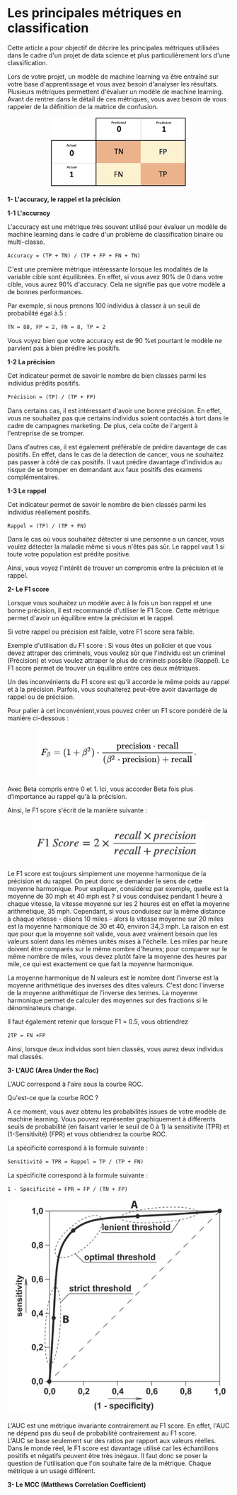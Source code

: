 # Les principales métriques en classification

Cette article a pour objectif de décrire les principales métriques utilisées dans le cadre d'un projet de data science et plus particulièrement lors d'une classification. 

Lors de votre projet, un modèle de machine learning va être entraîné sur votre base d'apprentissage et vous avez besoin d'analyser les résultats. Plusieurs métriques permettent d'évaluer un modèle de machine learning. Avant de rentrer dans le détail de ces métriques, vous avez besoin de vous rappeler de la définition de la matrice de confusion.

<p align="center">
  <img src="/images/matrice confusion.png" />
</p>

**1- L'accuracy, le rappel et la précision**

**1-1 L'accuracy**

L'accuracy est une métrique très souvent utilisé pour évaluer un modèle de machine learning dans le cadre d'un problème de classification binaire ou multi-classe.

```markdown
Accuracy = (TP + TN) / (TP + FP + FN + TN)
```

C'est une première métrique intéressante lorsque les modalités de la variable cible sont équilibrées. En effet, si vous avez 90% de 0 dans votre cible, vous aurez 90% d'accuracy. Cela ne signifie pas que votre modèle a de bonnes performances. 

Par exemple, si nous prenons 100 individus à classer à un seuil de probabilité égal à.5 :

```markdown
TN = 88, FP = 2, FN = 8, TP = 2
```

Vous voyez bien que votre accuracy est de 90 %et pourtant le modèle ne parvient pas à bien prédire les positifs.

**1-2 La précision**

Cet indicateur permet de savoir le nombre de bien classés parmi les individus prédits positifs.

```markdown
Précision = (TP) / (TP + FP)
```

Dans certains cas, il est intéressant d'avoir une bonne précision. En effet, vous ne souhaitez pas que certains individus soient contactés à tort dans le cadre de campagnes marketing. De plus, cela coûte de l'argent à l'entreprise de se tromper.

Dans d'autres cas, il est également préférable de prédire davantage de cas positifs. En effet, dans le cas de la détection de cancer, vous ne souhaitez pas passer à côté de cas positifs. Il vaut prédire davantage d'individus au risque de se tromper en demandant aux faux positifs des examens complémentaires.

**1-3 Le rappel**

Cet indicateur permet de savoir le nombre de bien classés parmi les individus réellement positifs.

```markdown
Rappel = (TP) / (TP + FN)
```

Dans le cas où vous souhaitez détecter si une personne a un cancer, vous voulez détecter la maladie même si vous n'êtes pas sûr. Le rappel vaut 1 si toute votre population est prédite positive.

Ainsi, vous voyez l'intérêt de trouver un compromis entre la précision et le rappel.

**2- Le F1 score**

Lorsque vous souhaitez un modèle avec à la fois un bon rappel et une bonne précision, il est recommandé d'utiliser le F1 Score. Cette métrique permet d'avoir un équilibre entre la précision et le rappel.

Si votre rappel ou précision est faible, votre F1 score sera faible.

Exemple d'utilisation du F1 score : Si vous êtes un policier et que vous devez attraper des criminels, vous voulez sûr que l'individu est un criminel (Précision) et vous voulez attraper le plus de criminels possible (Rappel). Le F1 score permet de trouver un équilibre entre ces deux métriques.

Un des inconvénients du F1 score est qu'il accorde le même poids au rappel et à la précision. Parfois, vous souhaiterez peut-être avoir davantage de rappel ou de précision.

Pour palier à cet inconvénient,vous pouvez créer un F1 score pondéré de la manière ci-dessous :
<p align="center">
  <img src="/images/f1_pondere.PNG" />
</p>

Avec Beta compris entre 0 et 1. Ici, vous accorder Beta fois plus d'importance au rappel qu'à la précision.

Ainsi, le F1 score s'écrit de la manière suivante : 
<p align="center">
  <img src="/images/f1_score_calcul.PNG" />
</p>

Le F1 score est toujours simplement une moyenne harmonique de la précision et du rappel. On peut donc se demander le sens de cette moyenne harmonique. Pour expliquer, considérez par exemple, quelle est la moyenne de 30 mph et 40 mph est ? si vous conduisez pendant 1 heure à chaque vitesse, la vitesse moyenne sur les 2 heures est en effet la moyenne arithmétique, 35 mph. Cependant, si vous conduisez sur la même distance à chaque vitesse - disons 10 miles - alors la vitesse moyenne sur 20 miles est la moyenne harmonique de 30 et 40, environ 34,3 mph. La raison en est que pour que la moyenne soit valide, vous avez vraiment besoin que les valeurs soient dans les mêmes unités mises à l'échelle. Les miles par heure doivent être comparés sur le même nombre d'heures; pour comparer sur le même nombre de miles, vous devez plutôt faire la moyenne des heures par mile, ce qui est exactement ce que fait la moyenne harmonique.

La moyenne harmonique de N valeurs est le nombre dont l'inverse est la moyenne arithmétique des inverses des dites valeurs. C'est donc l'inverse de la moyenne arithmétique de l'inverse des termes. La moyenne harmonique permet de calculer des moyennes sur des fractions si le dénominateurs change.

Il faut également retenir que lorsque F1 = 0.5, vous obtiendrez 
```markdown
2TP = FN +FP
```
Ainsi, lorsque deux individus sont bien classés, vous aurez deux individus mal classés.

**3- L'AUC (Area Under the Roc)**

L'AUC correspond à l'aire sous la courbe ROC.

Qu'est-ce que la courbe ROC ?

A ce moment, vous avez obtenu les probabilités issues de votre modèle de machine learning.
Vous pouvez représenter graphiquement à différents seuils de probabilité (en faisant varier le seuil de 0 à 1) la sensitivité (TPR) et (1-Sensitivité) (FPR) et vous obtiendrez la courbe ROC.

La spécificité correspond à la formule suivante :
```markdown
Sensitivité = TPR = Rappel = TP / (TP + FN)
```

La spécificité correspond à la formule suivante :
```markdown
1 - Spécificité = FPR = FP / (TN + FP)
```

<p align="center">
  <img src="/images/roc_curve.PNG" />
</p>

L'AUC est une métrique invariante contrairement au F1 score. En effet, l'AUC ne dépend pas du seuil de probabilité contrairement au F1 score.  
L'AUC se base seulement sur des ratios par rapport aux valeurs réelles. Dans le monde réel, le F1 score est davantage utilisé car les échantillons positifs et négatifs peuvent être très inégaux. Il faut donc se poser la question de l'utilisation que l'on souhaite faire de la métrique. Chaque métrique a un usage différent. 

**3- Le MCC (Matthews Correlation Coefficient)**



